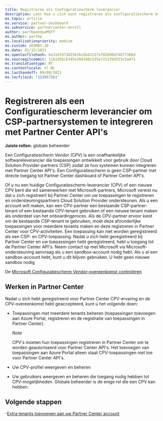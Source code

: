 ```yaml
---
title: Registreren als Configuratiescherm leverancier
description: Leer hoe u zich kunt registreren als Configuratiescherm Vendor (CPV) in Partner Center zodat u CSP-partnersystemen beter kunt integreren met Partner Center API's.
ms.topic: article
ms.service: partner-dashboard
ms.subservice: partnercenter-enroll
author: parthpandyaMSFT
ms.author: parthp
ms.localizationpriority: medium
ms.custom: SEOMAY.20
ms.date: 01/15/2021
ms.openlocfilehash: 6e31dfd73d2563bc6b41227a702690d74b7f306d
ms.sourcegitcommit: 1161d5bcb345e368348c535a7211f0d353c5a471
ms.translationtype: MT
ms.contentlocale: nl-NL
ms.lasthandoff: 09/09/2021
ms.locfileid: "123957361"
---
```

# <a name="enroll-as-a-control-panel-vendor-to-help-integrate-csp-partner-systems-with-partner-center-apis"></a>Registreren als een Configuratiescherm leverancier om CSP-partnersystemen te integreren met Partner Center API's


**Juiste rollen:** globale beheerder

Een Configuratiescherm Vendor (CPV) is een onafhankelijke softwareleverancier die toepassingen ontwikkelt voor gebruik door Cloud Solution Provider-partners (CSP) zodat ze hun systemen kunnen integreren met Partner Center API's. Een Configuratiescherm is geen CSP-partner met directe toegang tot Partner Center dashboard of Partner Center API's.

Of u nu een huidige Configuratiescherm-leverancier (CPV) of een nieuwe CPV bent die wil samenwerken met Microsoft-partners, Microsoft vereist nu dat u zich registreert bij Partner Center om uw toepassingen te registreren en ondersteuningspartners Cloud Solution Provider ondersteunen. Als u een account wilt maken, kan een CPV-partner een bestaande CSP-partner-tenant of een bestaande CPV-tenant gebruiken of een nieuwe tenant maken als onderdeel van het onboardingproces. Als de CPV-partner ervoor kiest om de bestaande CSP-tenant te gebruiken, moet deze afzonderlijke toepassingen voor meerdere tenants maken en deze registreren in Partner Center voor CPV-activiteiten. Een toepassing kan niet worden geregistreerd als een CSP- en CPV-toepassing. Nadat u zich hebt geregistreerd bij Partner Center en uw toepassingen hebt geregistreerd, hebt u toegang tot de Partner Center API's.  Neem contact op met Microsoft via Microsoft-ondersteuning aanvraag als u een sandbox-account nodig hebt. Als u al een sandbox-account hebt, kunt u dit blijven gebruiken. U hebt geen nieuwe sandbox nodig

De [Microsoft Configuratiescherm Vendor-overeenkomst controleren](https://go.microsoft.com/fwlink/?linkid=2055198)


## <a name="working-in-partner-center"></a>Werken in Partner Center

Nadat u zich hebt geregistreerd voor Partner Center CPV-ervaring en de CPV-overeenkomst hebt geaccepteerd, kunt u het volgende doen:

- Toepassingen met meerdere tenants beheren (toepassingen toevoegen aan Azure Portal, registreren en de registratie van toepassingen in Partner Center).

    >[!Note] 
    >CPV's moeten hun toepassingen registreren in Partner Center om te worden geautoriseerd voor Partner Center API's. Het toevoegen van toepassingen aan Azure Portal alleen staat CPV-toepassingen niet toe voor Partner Center API's. 

- Uw CPV-profiel weergeven en beheren 

- Uw gebruikers weergeven en beheren die toegang nodig hebben tot CPV-mogelijkheden. Globale beheerder is de enige rol die een CPV kan hebben.

## <a name="next-steps"></a>Volgende stappen

-[Extra tenants toevoegen aan uw Partner Center account](multi-tenant-account.md)